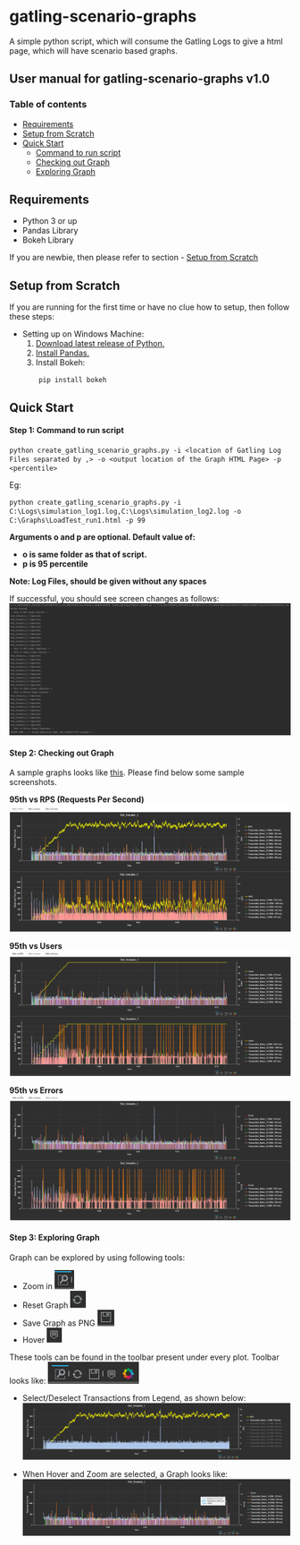 # gatling-scenario-graphs
A simple python script, which will consume the Gatling Logs to give a html page, which will have scenario based graphs.

## User manual for gatling-scenario-graphs v1.0

### Table of contents
- [Requirements](https://github.com/Navdit/gatling-scenario-graphs/blob/master/README.md#Requirements)
- [Setup from Scratch](https://github.com/Navdit/gatling-scenario-graphs#setup-from-scratch)
- [Quick Start](https://github.com/Navdit/gatling-scenario-graphs/blob/master/README.md#quick-start-example)
  - [Command to run script](https://github.com/Navdit/gatling-scenario-graphs#step-1-command-to-run-script)
  - [Checking out Graph](https://github.com/Navdit/gatling-scenario-graphs#step-2-checking-out-graph)
  - [Exploring Graph](https://github.com/Navdit/gatling-scenario-graphs#step-3-exploring-graph)
    

## Requirements
- Python 3 or up
- Pandas Library
- Bokeh Library

If you are newbie, then please refer to section - [Setup from Scratch](https://github.com/Navdit/gatling-scenario-graphs/blob/master/README.md#setup-from-scratch)

## Setup from Scratch

If you are running for the first time or have no clue how to setup, then follow these steps:

 - Setting up on Windows Machine:
    1. [Download latest release of Python.](https://www.python.org/downloads/windows/)
    2. [Install Pandas.](https://stackoverflow.com/questions/42907331/how-to-install-pandas-from-pip-on-windows-cmd)
    3. Install Bokeh:
    ```
        pip install bokeh
    ```

## Quick Start

#### Step 1: Command to run script

```
python create_gatling_scenario_graphs.py -i <location of Gatling Log Files separated by ,> -o <output location of the Graph HTML Page> -p <percentile>
```
Eg:
``` DOS 
python create_gatling_scenario_graphs.py -i C:\Logs\simulation_log1.log,C:\Logs\simulation_log2.log -o C:\Graphs\LoadTest_run1.html -p 99
```
**Arguments o and p are optional. Default value of:**
- **o is same folder as that of script.**
- **p is 95 percentile**

**Note: Log Files, should be given without any spaces**

If successful, you should see screen changes as follows:
![Run Screen](https://github.com/Navdit/gatling-scenario-graphs/blob/master/images/run_snapshot.PNG)

#### Step 2: Checking out Graph
A sample graphs looks like [this](https://github.com/Navdit/gatling-scenario-graphs/blob/master/graphs/GatlingScenarioGraphs.html). Please find below some sample screenshots.

**95th vs RPS (Requests Per Second)**
![95th vs RPS](https://github.com/Navdit/gatling-scenario-graphs/blob/master/images/rps_tab.PNG)

**95th vs Users**
![95th vs Users](https://github.com/Navdit/gatling-scenario-graphs/blob/master/images/users_tab.PNG)

**95th vs Errors**
![95th vs Users](https://github.com/Navdit/gatling-scenario-graphs/blob/master/images/errors_tab.PNG)

#### Step 3: Exploring Graph

Graph can be explored by using following tools:
- Zoom in ![zoom](https://github.com/Navdit/gatling-scenario-graphs/blob/master/images/zoom.PNG)
- Reset Graph ![reset](https://github.com/Navdit/gatling-scenario-graphs/blob/master/images/reset.PNG)
- Save Graph as PNG ![save](https://github.com/Navdit/gatling-scenario-graphs/blob/master/images/save.PNG) 
- Hover ![hover](https://github.com/Navdit/gatling-scenario-graphs/blob/master/images/hover.PNG)

These tools can be found in the toolbar present under every plot. Toolbar looks like:
![toolbar](https://github.com/Navdit/gatling-scenario-graphs/blob/master/images/toolbar.PNG)

- Select/Deselect Transactions from Legend, as shown below:
![select_deselect](https://github.com/Navdit/gatling-scenario-graphs/blob/master/images/select_deselect.PNG)

- When Hover and Zoom are selected, a Graph looks like:
![hover_zoom_selected](https://github.com/Navdit/gatling-scenario-graphs/blob/master/images/hover_zoom_selected.PNG)

